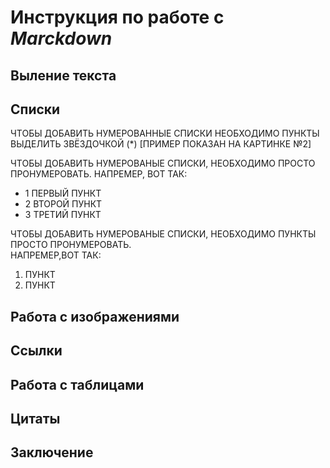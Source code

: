 # Инструкция по работе с *Marckdown*

## Выление текста

## Списки 

ЧТОБЫ ДОБАВИТЬ НУМЕРОВАННЫЕ СПИСКИ НЕОБХОДИМО ПУНКТЫ ВЫДЕЛИТЬ ЗВЁЗДОЧКОЙ (*) [ПРИМЕР ПОКАЗАН НА КАРТИНКЕ №2] 

ЧТОБЫ ДОБАВИТЬ НУМЕРОВАНЫЕ СПИСКИ, НЕОБХОДИМО ПРОСТО ПРОНУМЕРОВАТЬ. НАПРЕМЕР, ВОТ ТАК:
* 1 ПЕРВЫЙ ПУНКТ 
* 2 ВТОРОЙ ПУНКТ
* 3 ТРЕТИЙ ПУНКТ

ЧТОБЫ ДОБАВИТЬ НУМЕРОВАНЫЕ СПИСКИ, НЕОБХОДИМО ПУНКТЫ ПРОСТО ПРОНУМЕРОВАТЬ.   
НАПРЕМЕР,ВОТ ТАК:    

1. ПУНКТ  
2. ПУНКТ
## Работа с изображениями 


## Ссылки

## Работа с таблицами 

## Цитаты

## Заключение